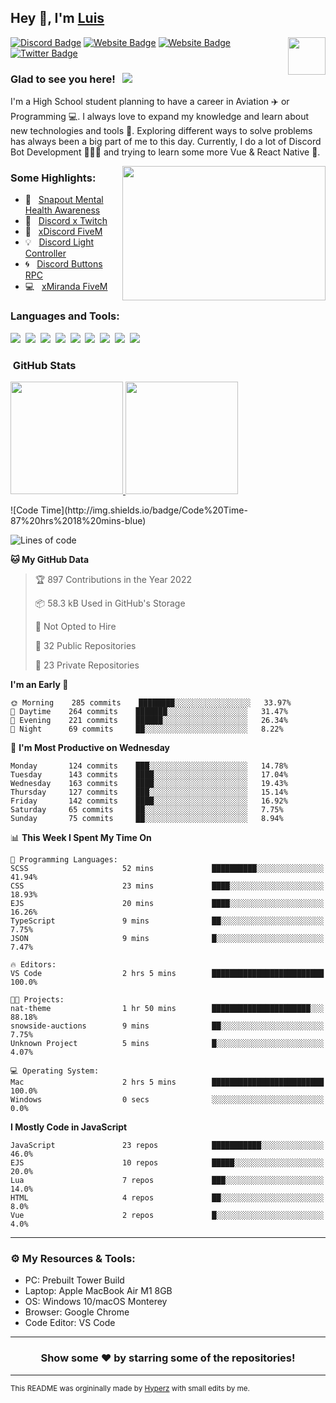 ## Hey 👋, I'm [Luis](https://hypnoticsiege.net/) 

<img align="right" height="60" width="60" alt="" src="https://hypnoticsiege.net/images/uploads/logo.png" />

[![Discord Badge](https://img.shields.io/badge/-Discord-000000?style=flat-square&logo=Discord&logoColor=white)](https://hypnoticsiege.net/discord)
[![Website Badge](https://img.shields.io/badge/Snowside-000000?style=flat-square&logo=snowpack&logoColor=blue)](https://hypnoticsiege.net/snowside)
[![Website Badge](https://img.shields.io/badge/Website-000000?style=flat-square&logo=google-chrome&logoColor=white)](https://hypnoticsiege.net/)
[![Twitter Badge](https://img.shields.io/badge/-Twitter-000000?style=flat-square&logo=Twitter&logoColor=blue)](https://twitter.com/hypnoticsiege)

### Glad to see you here! &nbsp; ![](https://komarev.com/ghpvc/?username=HypnoticSiege&label=Views&color=blue&style=plastic) 

I'm a High School student planning to have a career in Aviation ✈️ or Programming 💻. I always love to expand my knowledge and learn about new technologies and tools 🔨.  Exploring different ways to solve problems has always been a big part of me to this day. Currently, I do a lot of Discord Bot Development 👨🏻‍💻 and trying to learn some more Vue & React Native 👀.

<img align="right" height="215" width="325" alt="" src="https://cdn.dribbble.com/users/416610/screenshots/4801105/coding_desk_flat_vector_ui_ux_design_illustration_motion_animation_gif2.gif" />


### Some Highlights:

- 📌 &nbsp; [Snapout Mental Health Awareness](https://snapout.nl/)
- 🚀 &nbsp; [Discord x Twitch](https://github.com/HypnoticSiege/Discord-x-Twitch)
- 🏫 &nbsp; [xDiscord FiveM](https://github.com/HypnoticSiege/xDiscord)
- 💡 &nbsp; [Discord Light Controller](https://github.com/HypnoticSiege/discord-light-controller)
- 🌀 &nbsp; [Discord Buttons RPC](https://github.com/HypnoticSiege/Discord-Buttons-RPC)
- 💻 &nbsp; [xMiranda FiveM](https://github.com/HypnoticSiege/xMiranda)

### Languages and Tools:

![](https://img.shields.io/badge/JavaScript-000000?style=for-the-badge&logo=javascript&logoColor=yellow)&nbsp;
![](https://img.shields.io/badge/Node.js-000000?style=for-the-badge&logo=node.js&logoColor=green)&nbsp;
![](https://img.shields.io/badge/HTML5-000000?style=for-the-badge&logo=html5&logoColor=orange)&nbsp;
![](https://img.shields.io/badge/CSS3-000000?style=for-the-badge&logo=css3&logoColor=blue)&nbsp;
![](https://img.shields.io/badge/Typescript-000000?style=for-the-badge&logo=typescript&logoColor=blue)&nbsp;
![](https://img.shields.io/badge/Windows-000000?style=for-the-badge&logo=windows&logoColor=blue)&nbsp;
![](https://img.shields.io/badge/Linux-000000?style=for-the-badge&logo=linux&logoColor=orange)&nbsp;
![](https://img.shields.io/badge/Discord-000000?style=for-the-badge&logo=discord&logoColor=white)&nbsp;
![](https://img.shields.io/badge/GitHub-000000?style=for-the-badge&logo=github&logoColor=white)&nbsp;

### &nbsp;GitHub Stats

<p align="left">
<a href="https://github.com/HypnoticSiege">
  <img height="180em" src="https://github-readme-stats-eight-theta.vercel.app/api?username=HypnoticSiege&show_icons=true&theme=react&include_all_commits=true&count_private=true"/>
  <img height="180em" src="https://github-readme-stats-eight-theta.vercel.app/api/top-langs/?username=HypnoticSiege&layout=compact&langs_count=8&theme=react"/>
  </a>
</p>
<!--START_SECTION:waka-->
![Code Time](http://img.shields.io/badge/Code%20Time-87%20hrs%2018%20mins-blue)

![Lines of code](https://img.shields.io/badge/From%20Hello%20World%20I%27ve%20Written-119%20Thousand%20lines%20of%20code-blue)

**🐱 My GitHub Data** 

> 🏆 897 Contributions in the Year 2022
 > 
> 📦 58.3 kB Used in GitHub's Storage 
 > 
> 🚫 Not Opted to Hire
 > 
> 📜 32 Public Repositories 
 > 
> 🔑 23 Private Repositories  
 > 
**I'm an Early 🐤** 

```text
🌞 Morning    285 commits    ████████░░░░░░░░░░░░░░░░░   33.97% 
🌆 Daytime    264 commits    ███████░░░░░░░░░░░░░░░░░░   31.47% 
🌃 Evening    221 commits    ██████░░░░░░░░░░░░░░░░░░░   26.34% 
🌙 Night      69 commits     ██░░░░░░░░░░░░░░░░░░░░░░░   8.22%

```
📅 **I'm Most Productive on Wednesday** 

```text
Monday       124 commits    ███░░░░░░░░░░░░░░░░░░░░░░   14.78% 
Tuesday      143 commits    ████░░░░░░░░░░░░░░░░░░░░░   17.04% 
Wednesday    163 commits    ████░░░░░░░░░░░░░░░░░░░░░   19.43% 
Thursday     127 commits    ███░░░░░░░░░░░░░░░░░░░░░░   15.14% 
Friday       142 commits    ████░░░░░░░░░░░░░░░░░░░░░   16.92% 
Saturday     65 commits     ██░░░░░░░░░░░░░░░░░░░░░░░   7.75% 
Sunday       75 commits     ██░░░░░░░░░░░░░░░░░░░░░░░   8.94%

```


📊 **This Week I Spent My Time On** 

```text
💬 Programming Languages: 
SCSS                     52 mins             ██████████░░░░░░░░░░░░░░░   41.94% 
CSS                      23 mins             ████░░░░░░░░░░░░░░░░░░░░░   18.93% 
EJS                      20 mins             ████░░░░░░░░░░░░░░░░░░░░░   16.26% 
TypeScript               9 mins              ██░░░░░░░░░░░░░░░░░░░░░░░   7.75% 
JSON                     9 mins              █░░░░░░░░░░░░░░░░░░░░░░░░   7.47%

🔥 Editors: 
VS Code                  2 hrs 5 mins        █████████████████████████   100.0%

🐱‍💻 Projects: 
nat-theme                1 hr 50 mins        ██████████████████████░░░   88.18% 
snowside-auctions        9 mins              ██░░░░░░░░░░░░░░░░░░░░░░░   7.75% 
Unknown Project          5 mins              █░░░░░░░░░░░░░░░░░░░░░░░░   4.07%

💻 Operating System: 
Mac                      2 hrs 5 mins        █████████████████████████   100.0% 
Windows                  0 secs              ░░░░░░░░░░░░░░░░░░░░░░░░░   0.0%

```

**I Mostly Code in JavaScript** 

```text
JavaScript               23 repos            ███████████░░░░░░░░░░░░░░   46.0% 
EJS                      10 repos            █████░░░░░░░░░░░░░░░░░░░░   20.0% 
Lua                      7 repos             ███░░░░░░░░░░░░░░░░░░░░░░   14.0% 
HTML                     4 repos             ██░░░░░░░░░░░░░░░░░░░░░░░   8.0% 
Vue                      2 repos             █░░░░░░░░░░░░░░░░░░░░░░░░   4.0%

```



<!--END_SECTION:waka-->

---

### ⚙️ My Resources & Tools:

- PC: Prebuilt Tower Build
- Laptop: Apple MacBook Air M1 8GB
- OS: Windows 10/macOS Monterey
- Browser: Google Chrome
- Code Editor: VS Code

---

<h3 align=center>Show some ❤️ by starring some of the repositories!</h3>

---
<small>This README was orgininally made by <a href="https://hyperz.net/">Hyperz</a> with small edits by me.</small>
